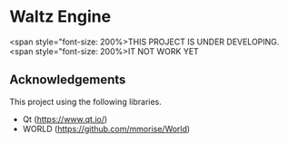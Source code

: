 # Waltz Engine
<span style="font-size: 200%>THIS PROJECT IS UNDER DEVELOPING. </span>
<span style="font-size: 200%>IT NOT WORK YET</span>

## Acknowledgements
This project using the following libraries.
- Qt (https://www.qt.io/)
- WORLD (https://github.com/mmorise/World)
